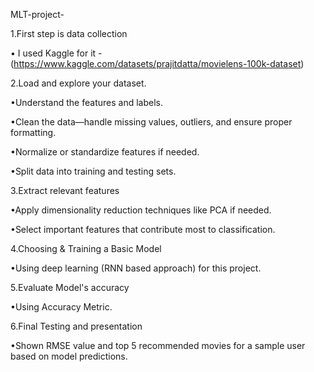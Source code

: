 MLT-project-

1.First step is data collection

• I used Kaggle for it - (https://www.kaggle.com/datasets/prajitdatta/movielens-100k-dataset)

2.Load and explore your dataset.

•Understand the features and labels.

•Clean the data—handle missing values, outliers, and ensure proper formatting.

•Normalize or standardize features if needed.

•Split data into training and testing sets.

3.Extract relevant features

•Apply dimensionality reduction techniques like PCA if needed.

•Select important features that contribute most to classification.

4.Choosing & Training a Basic Model

•Using deep learning (RNN based approach) for this project.

5.Evaluate Model's accuracy

•Using Accuracy Metric.

6.Final Testing and presentation

•Shown RMSE value and top 5 recommended movies for a sample user based on model predictions.
